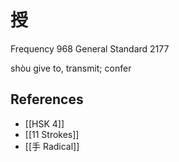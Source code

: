 # 授
Frequency 968
General Standard 2177

shòu
give to, transmit; confer

## References
- [[HSK 4]]
- [[11 Strokes]]
- [[手 Radical]]